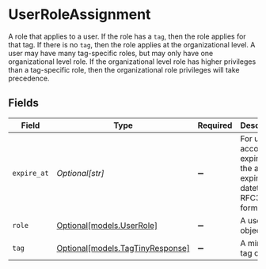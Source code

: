 # UserRoleAssignment

A role that applies to a user. If the role has a `tag`, then the role applies for that tag. If there is no `tag`, then the role applies at the organizational level. A user may have many tag-specific roles, but may only have one organizational level role. If the organizational level role has higher privileges than a tag-specific role, then the organizational role privileges will take precedence.


## Fields

| Field                                                                         | Type                                                                          | Required                                                                      | Description                                                                   | Example                                                                       |
| ----------------------------------------------------------------------------- | ----------------------------------------------------------------------------- | ----------------------------------------------------------------------------- | ----------------------------------------------------------------------------- | ----------------------------------------------------------------------------- |
| `expire_at`                                                                   | *Optional[str]*                                                               | :heavy_minus_sign:                                                            | For user account expiration, the access expiration datetime in RFC3339 format | 2025-08-13T19:08:25Z                                                          |
| `role`                                                                        | [Optional[models.UserRole]](../models/userrole.md)                            | :heavy_minus_sign:                                                            | A user role object.                                                           |                                                                               |
| `tag`                                                                         | [Optional[models.TagTinyResponse]](../models/tagtinyresponse.md)              | :heavy_minus_sign:                                                            | A minified tag object                                                         |                                                                               |